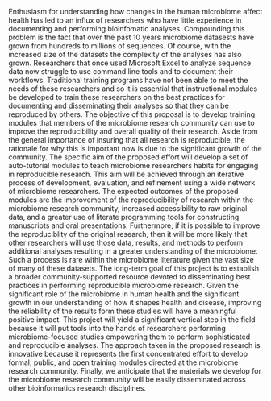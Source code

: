 Enthusiasm for understanding how changes in the human microbiome affect health
has led to an influx of researchers who have little experience in documenting
and performing bioinfomatic analyses. Compounding this problem is the fact that
over the past 10 years microbiome datasests have grown from hundreds to millions
of sequences. Of course, with the increased size of the datasets the complexity
of the analyses has also grown. Researchers that once used Microsoft Excel to
analyze sequence data now struggle to use command line tools and to document
their workflows. Traditional training programs have not been able to meet the
needs of these researchers and so it is essential that instructional modules be
developed to train these researchers on the best practices for documenting and
disseminating their analyses so that they can be reproduced by others. The
objective of this proposal is to develop training modules that members of the
microbiome research community can use to improve the reproducibility and overall
quality of their research. Aside from the general importance of insuring that
all research is reproducible, the rationale for why this is important now is due
to the significant growth of the community. The specific aim of the proposed
effort will develop a set of auto-tutorial modules to teach microbiome
researchers habits for engaging in reproducible research. This aim will be
achieved through an iterative process of development, evaluation, and refinement
using a wide network of microbiome researchers. The expected outcomes of the
proposed modules are the improvement of the reproducibility of research within
the microbiome research community, increased accessibility to raw original data,
and a greater use of literate programming tools for constructing manuscripts and
oral presentations. Furthermore, if it is possible to improve the reproduciblity
of the original research, then it will be more likely that other researchers
will use those data, results, and methods to perform additional analyses
resulting in a greater  understanding of the microbiome. Such a process is rare
within the microbiome literature given the vast size of many of these datasets.
The long-term goal of this project is to establish a broader community-supported
resource devoted to disseminating best practices in performing reproducible
microbiome research. Given the significant role of the microbiome in human
health and the significant growth in our understanding of how it shapes health
and disease, improving the reliability of the results form these studies will
have a meaningful positive impact. This project will yield a significant
vertical step in the field because it will put tools into the hands of
researchers performing microbiome-focused studies empowering them to perform
sophisticated and reproducible analyses. The approach taken in the proposed
research is innovative because it represents the first concentrated effort to
develop formal, public, and open training modules directed at the microbiome
research community. Finally, we anticipate that the materials we develop for the
microbiome research community will be easily disseminated across other
bioinformatics research disciplines.  
